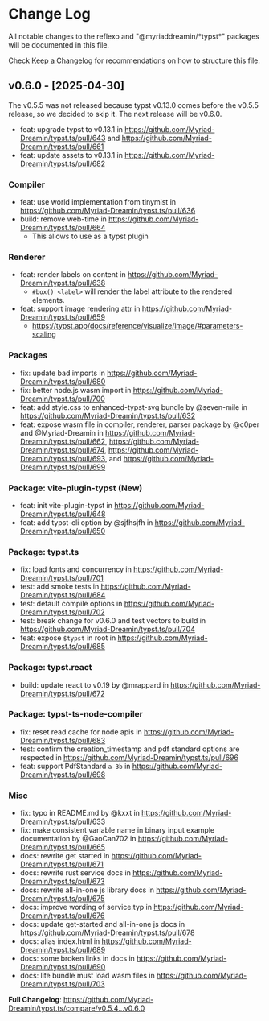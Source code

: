 # Change Log

All notable changes to the reflexo and "@myriaddreamin/\*typst\*" packages will be documented in this file.

Check [Keep a Changelog](http://keepachangelog.com/) for recommendations on how to structure this file.

## v0.6.0 - [2025-04-30]

The v0.5.5 was not released because typst v0.13.0 comes before the v0.5.5 release, so we decided to skip it. The next release will be v0.6.0.

- feat: upgrade typst to v0.13.1 in https://github.com/Myriad-Dreamin/typst.ts/pull/643 and https://github.com/Myriad-Dreamin/typst.ts/pull/661
- feat: update assets to v0.13.1 in https://github.com/Myriad-Dreamin/typst.ts/pull/682

### Compiler

- feat: use world implementation from tinymist in https://github.com/Myriad-Dreamin/typst.ts/pull/636
- build: remove web-time in https://github.com/Myriad-Dreamin/typst.ts/pull/664
  - This allows to use as a typst plugin

### Renderer

- feat: render labels on content in https://github.com/Myriad-Dreamin/typst.ts/pull/638
  - `#box() <label>` will render the label attribute to the rendered elements.
- feat: support image rendering attr in https://github.com/Myriad-Dreamin/typst.ts/pull/659
  - https://typst.app/docs/reference/visualize/image/#parameters-scaling

### Packages

- fix: update bad imports in https://github.com/Myriad-Dreamin/typst.ts/pull/680
- fix: better node.js wasm import in https://github.com/Myriad-Dreamin/typst.ts/pull/700
- feat: add style.css to enhanced-typst-svg bundle by @seven-mile in https://github.com/Myriad-Dreamin/typst.ts/pull/632
- feat: expose wasm file in compiler, renderer, parser package by @c0per and @Myriad-Dreamin in https://github.com/Myriad-Dreamin/typst.ts/pull/662, https://github.com/Myriad-Dreamin/typst.ts/pull/674, https://github.com/Myriad-Dreamin/typst.ts/pull/693, and https://github.com/Myriad-Dreamin/typst.ts/pull/699

### Package: vite-plugin-typst (New)

- feat: init vite-plugin-typst in https://github.com/Myriad-Dreamin/typst.ts/pull/648
- feat: add typst-cli option by @sjfhsjfh in https://github.com/Myriad-Dreamin/typst.ts/pull/650

### Package: typst.ts

- fix: load fonts and concurrency in https://github.com/Myriad-Dreamin/typst.ts/pull/701
- test: add smoke tests in https://github.com/Myriad-Dreamin/typst.ts/pull/684
- test: default compile options in https://github.com/Myriad-Dreamin/typst.ts/pull/702
- test: break change for v0.6.0 and test vectors to build in https://github.com/Myriad-Dreamin/typst.ts/pull/704
- feat: expose `$typst` in root in https://github.com/Myriad-Dreamin/typst.ts/pull/685

### Package: typst.react

- build: update react to v0.19 by @mrappard in https://github.com/Myriad-Dreamin/typst.ts/pull/672

### Package: typst-ts-node-compiler

- fix: reset read cache for node apis in https://github.com/Myriad-Dreamin/typst.ts/pull/683
- test: confirm the creation_timestamp and pdf standard options are respected in https://github.com/Myriad-Dreamin/typst.ts/pull/696
- feat: support PdfStandard `a-3b` in https://github.com/Myriad-Dreamin/typst.ts/pull/698

### Misc

- fix: typo in README.md by @kxxt in https://github.com/Myriad-Dreamin/typst.ts/pull/633
- fix: make consistent variable name in binary input example documentation by @GaoCan702 in https://github.com/Myriad-Dreamin/typst.ts/pull/665
- docs: rewrite get started in https://github.com/Myriad-Dreamin/typst.ts/pull/671
- docs: rewrite rust service docs in https://github.com/Myriad-Dreamin/typst.ts/pull/673
- docs: rewrite all-in-one js library docs in https://github.com/Myriad-Dreamin/typst.ts/pull/675
- docs: improve wording of service.typ in https://github.com/Myriad-Dreamin/typst.ts/pull/676
- docs: update get-started and all-in-one js docs in https://github.com/Myriad-Dreamin/typst.ts/pull/678
- docs: alias index.html in https://github.com/Myriad-Dreamin/typst.ts/pull/689
- docs: some broken links in docs in https://github.com/Myriad-Dreamin/typst.ts/pull/690
- docs: lite bundle must load wasm files in https://github.com/Myriad-Dreamin/typst.ts/pull/703

**Full Changelog**: https://github.com/Myriad-Dreamin/typst.ts/compare/v0.5.4...v0.6.0
